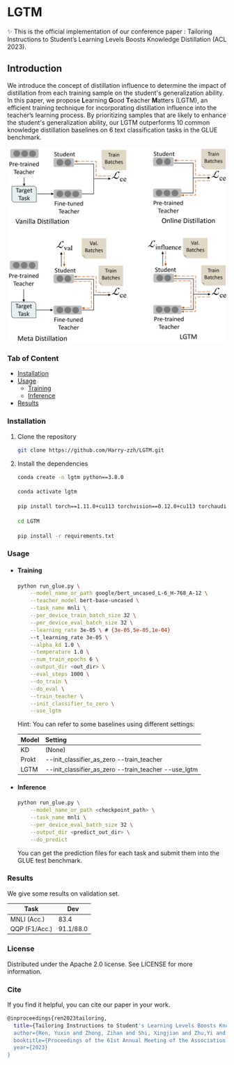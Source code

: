 # LGTM
✨ This is the official implementation of our conference paper : Tailoring Instructions to Student’s Learning Levels Boosts Knowledge Distillation (ACL 2023).

## Introduction

We introduce the concept of distillation influence to determine the impact of distillation from each training sample on the student's generalization ability. 
In this paper, we propose **L**earning **G**ood **T**eacher **M**atters (LGTM), an efficient training technique for incorporating distillation influence into the teacher’s learning process. 
By prioritizing samples that are likely to enhance the student's generalization ability, our LGTM outperforms 10 common knowledge distillation baselines on 6 text classification tasks in the GLUE benchmark.

![](resources/lgtm.png)

### Tab of Content
- [Installation](#1)
- [Usage](#2)
  - [Training](#3)
  - [Inference](#4)
- [Results](#5)

<span id="1"></span>

### Installation
1. Clone the repository
    ```sh
    git clone https://github.com/Harry-zzh/LGTM.git
    ```
2. Install the dependencies
    ```sh
    conda create -n lgtm python==3.8.0

    conda activate lgtm

    pip install torch==1.11.0+cu113 torchvision==0.12.0+cu113 torchaudio==0.11.0 --extra-index-url https://download.pytorch.org/whl/cu113

    cd LGTM

    pip install -r requirements.txt
    ```
<span id="2"></span>

### Usage

<span id="3"></span>

- #### Training
    ```sh
    python run_glue.py \
        --model_name_or_path google/bert_uncased_L-6_H-768_A-12 \
        --teacher_model bert-base-uncased \
        --task_name mnli \
        --per_device_train_batch_size 32 \
        --per_device_eval_batch_size 32 \
        --learning_rate 3e-05 \ # {3e-05,5e-05,1e-04}
        --t_learning_rate 3e-05 \
        --alpha_kd 1.0 \
        --temperature 1.0 \
        --num_train_epochs 6 \
        --output_dir <out_dir> \
        --eval_steps 1000 \
        --do_train \
        --do_eval \
        --train_teacher \
        --init_classifier_to_zero \
        --use_lgtm
    ```

    Hint: You can refer to some baselines using different settings:

    | Model | Setting                                              |
    | ----- | ---------------------------------------------------- |
    | KD    | (None)                                               |
    | Prokt | --init_classifier_as_zero --train_teacher            |
    | LGTM  | --init_classifier_as_zero --train_teacher --use_lgtm |

<span id="4"></span>

- #### Inference
    ```sh
    python run_glue.py \
        --model_name_or_path <checkpoint_path> \
        --task_name mnli \
        --per_device_eval_batch_size 32 \
        --output_dir <predict_out_dir> \
        --do_predict
    ```
    You can get the prediction files for each task and submit them into the GLUE test benchmark.

<span id="5"></span>

### Results

We give some results on validation set.

| Task          | Dev       |
| ------------- | --------- |
| MNLI (Acc.)   | 83.4      |
| QQP (F1/Acc.) | 91.1/88.0 |

### License
Distributed under the Apache 2.0 license. See LICENSE for more information.

### Cite 
If you find it helpful, you can cite our paper in your work.
```sh
@inproceedings{ren2023tailoring,
  title={Tailoring Instructions to Student's Learning Levels Boosts Knowledge Distillation},
  author={Ren, Yuxin and Zhong, Zihan and Shi, Xingjian and Zhu,Yi and Chun,Yuan and Mu,Li},
  booktitle={Proceedings of the 61st Annual Meeting of the Association for Computational Linguistics},
  year={2023}
}
 ```
